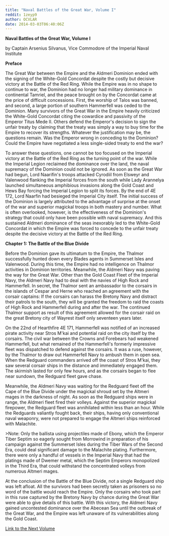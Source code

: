 ```yaml
---
title: "Naval Battles of the Great War, Volume I"
reddit: 1zeyp9
author: OCVLAR
date: 2014-03-03T06:40:06Z
---
```


**Naval Battles of the Great War, Volume I**

by Captain Arsenius Silvanus, Vice Commodore of the Imperial Naval Institute


**Preface**

The Great War between the Empire and the Aldmeri Dominion ended with the signing of the White-Gold Concordat despite the costly but decisive victory at the Battle of the Red Ring. While the Empire was in no shape to continue to war, the Dominion had no longer had military dominance in continental Tamriel, and the peace brought on by the Concordat came at the price of difficult concessions. First, the worship of Talos was banned, and second, a large portion of southern Hammerfell was ceded to the Dominion. Many survivors of the Great War in the Empire heavily criticized the White-Gold Concordat citing the cowardice and passivity of the Emperor Titus Mede II. Others defend the Emperor's decision to sign the unfair treaty by claiming that the treaty was simply a way to buy time for the Empire to recover its strengths. Whatever the justification may be, the questions remain. Was the Emperor wrong in conceding to the Dominion? Could the Empire have negotiated a less single-sided treaty to end the war?

To answer these questions, one cannot be too focused on the Imperial victory at the Battle of the Red Ring as the turning point of the war. While the Imperial Legion reclaimed the dominance over the land, the naval supremacy of the Dominion could not be ignored. As soon as the Great War had begun, Lord Naarifin's troops attacked Cyrodiil from Elsweyr and Valenwood flanking the Imperial forces from the south while Lady Arannelya launched simultaneous amphibious invasions along the Gold Coast and Hews Bay forcing the Imperial Legion to split its forces. By the end of 4E 172, Lord Naarfin had besieged the Imperial City itself. The initial success of the Dominion is largely attributed to the advantage of surprise at the onset of the war and superior magickal troops in both mastery and number. What is often overlooked, however, is the effectiveness of the Dominion's strategy that could only have been possible with naval supremacy. And this sustained Aldmeri dominance of the seas inexorably led to the White-Gold Concordat in which the Empire was forced to concede to the unfair treaty despite the decisive victory at the Battle of the Red Ring.

**Chapter 1: The Battle of the Blue Divide**

Before the Dominion gave its ultimatum to the Empire, the Thalmor successfully hunted down every Blades agents in Summerset Isles and Valenwood. During this time, the Empire had no intelligence on Thalmor activities in Dominion territories. Meanwhile, the Aldmeri Navy was paving the way for the Great War. Other than the Gold Coast Fleet of the Imperial Navy, the Aldmeri Navy had to deal with the navies of High Rock and Hammerfell. In secret, the Thalmor sent an ambassador to the corsairs in the islands of Cespar and Herne who reached an agreement with the corsair captains: If the corsairs can harass the Bretony Navy and distract their patrols to the south, they will be granted the freedom to raid the coasts of High Rock and Hammerfell during and after the war. The continued Thalmor support as result of this agreement allowed for the corsair raid on the great Bretony city of Wayrest itself only seventeen years later.

On the 22nd of Hearthfire 4E 171, Hammerfell was notified of an increased pirate activity near Stros M'kai and potential raid on the city itself by the corsairs. The civil war between the Crowns and Forebears had weakened Hammerfell, but what remained of the Hammerfell's formerly impressive fleet was dispatched to defend against the corsairs. It was a ruse, however, by the Thalmor to draw out Hammerfell Navy to ambush them in open sea. When the Redguard commanders arrived off the coast of Stros M'kai, they saw several corsair ships in the distance and immediately engaged them. The skirmish lasted for only few hours, and as the corsairs began to flee near sundown, the Redguard fleet gave chase.

Meanwhile, the Aldmeri Navy was waiting for the Redguard fleet off the Cape of the Blue Divide under the magickal shroud set by the Altmeri mages in the darkness of night. As soon as the Redguard ships were in range, the Aldmeri fleet fired their volleys. Against the superior magickal firepower, the Redguard fleet was annihilated within less than an hour. While the Redguards valiantly fought back, their ships, having only conventional naval weaponry, were not prepared to engage the Altmeri ships reinforced with Malachite.

&gt;Note: Only the ballista using projectiles made of Ebony, which the Emperor Tiber Septim so eagerly sought from Morrowind in preparation of his campaign against the Summerset Isles during the Tiber Wars of the Second Era, could deal significant damage to the Malachite plating. Furthermore, there were only a handful of vessels in the Imperial Navy that had the platings made of Dwemer metal, which the Septim Emperors monopolized in the Third Era, that could withstand the concentrated volleys from numerous Altmeri mages.

At the conclusion of the Battle of the Blue Divide, not a single Redguard ship was left afloat. All the survivors had been secretly taken as prisoners so no word of the battle would reach the Empire. Only the corsairs who took part in this ruse captured by the Bretony Navy by chance during the Great War were able to give details of this battle. With this victory, the Aldmeri Navy gained uncontested dominance over the Abecean Sea until the outbreak of the Great War, and the Empire was left unaware of its vulnerabilities along the Gold Coast.

[Link to the Next Volume](http://www.reddit.com/r/teslore/comments/20lksg/naval_battles_of_the_great_war_volume_ii/)
